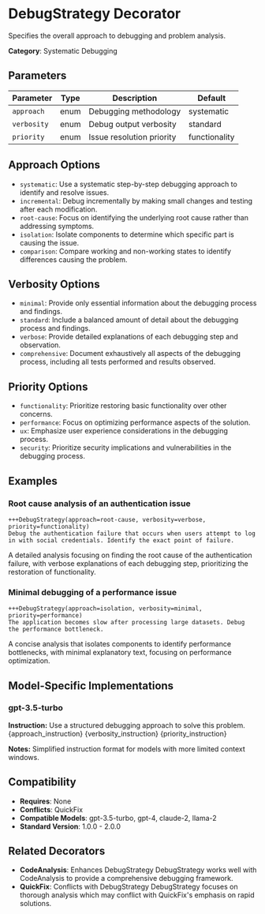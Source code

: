 # DebugStrategy Decorator

Specifies the overall approach to debugging and problem analysis.

**Category**: Systematic Debugging

## Parameters

| Parameter | Type | Description | Default |
|-----------|------|-------------|--------|
| `approach` | enum | Debugging methodology | systematic |
| `verbosity` | enum | Debug output verbosity | standard |
| `priority` | enum | Issue resolution priority | functionality |

## Approach Options

- `systematic`: Use a systematic step-by-step debugging approach to identify and resolve issues.
- `incremental`: Debug incrementally by making small changes and testing after each modification.
- `root-cause`: Focus on identifying the underlying root cause rather than addressing symptoms.
- `isolation`: Isolate components to determine which specific part is causing the issue.
- `comparison`: Compare working and non-working states to identify differences causing the problem.

## Verbosity Options

- `minimal`: Provide only essential information about the debugging process and findings.
- `standard`: Include a balanced amount of detail about the debugging process and findings.
- `verbose`: Provide detailed explanations of each debugging step and observation.
- `comprehensive`: Document exhaustively all aspects of the debugging process, including all tests performed and results observed.

## Priority Options

- `functionality`: Prioritize restoring basic functionality over other concerns.
- `performance`: Focus on optimizing performance aspects of the solution.
- `ux`: Emphasize user experience considerations in the debugging process.
- `security`: Prioritize security implications and vulnerabilities in the debugging process.

## Examples

### Root cause analysis of an authentication issue

```
+++DebugStrategy(approach=root-cause, verbosity=verbose, priority=functionality)
Debug the authentication failure that occurs when users attempt to log in with social credentials. Identify the exact point of failure.
```

A detailed analysis focusing on finding the root cause of the authentication failure, with verbose explanations of each debugging step, prioritizing the restoration of functionality.

### Minimal debugging of a performance issue

```
+++DebugStrategy(approach=isolation, verbosity=minimal, priority=performance)
The application becomes slow after processing large datasets. Debug the performance bottleneck.
```

A concise analysis that isolates components to identify performance bottlenecks, with minimal explanatory text, focusing on performance optimization.

## Model-Specific Implementations

### gpt-3.5-turbo

**Instruction:** Use a structured debugging approach to solve this problem. {approach_instruction} {verbosity_instruction} {priority_instruction}

**Notes:** Simplified instruction format for models with more limited context windows.


## Compatibility

- **Requires**: None
- **Conflicts**: QuickFix
- **Compatible Models**: gpt-3.5-turbo, gpt-4, claude-2, llama-2
- **Standard Version**: 1.0.0 - 2.0.0

## Related Decorators

- **CodeAnalysis**: Enhances DebugStrategy DebugStrategy works well with CodeAnalysis to provide a comprehensive debugging framework.
- **QuickFix**: Conflicts with DebugStrategy DebugStrategy focuses on thorough analysis which may conflict with QuickFix's emphasis on rapid solutions.
